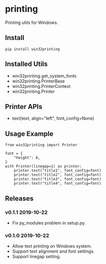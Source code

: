 # printing

Printing utils for Windows.


## Install

    pip install win32printing

## Installed Utils

- win32printing.get_system_fonts
- win32printing.PrinterBase
- win32printing.PrinterContext
- win32printing.Printer

## Printer APIs

- text(text, align="left", font_config=None)

## Usage Example

    from win32printing import Printer

    font = {
        "height": 8,
    }
    with Printer(linegap=1) as printer:
        printer.text("title1", font_config=font)
        printer.text("title2", font_config=font)
        printer.text("title3", font_config=font)
        printer.text("title4", font_config=font)


## Releases


### v0.1.1 2019-10-22

- Fix py_modules problem in setup.py.

### v0.1.0 2019-10-22

- Allow text printing on Windows system.
- Support text alignment and font settings.
- Support linegap setting.

